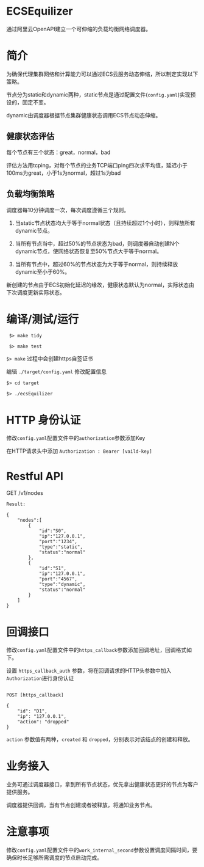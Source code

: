 # ECSEquilizer
通过阿里云OpenAPI建立一个可伸缩的负载均衡网络调度器。

# 简介

为确保代理集群网络和计算能力可以通过ECS云服务动态伸缩，所以制定实现以下策略。

节点分为static和dynamic两种，static节点是通过配置文件(`config.yaml`)实现预设的，固定不变。

dynamic由调度器根据节点集群健康状态调用ECS节点动态伸缩。

## 健康状态评估

每个节点有三个状态：great，normal，bad

评估方法用tcping，对每个节点的业务TCP端口ping四次求平均值，延迟小于100ms为great，小于1s为normal，超过1s为bad

## 负载均衡策略

调度器每10分钟调度一次，每次调度遵循三个规则。

1. 当static节点状态均大于等于normal状态（且持续超过1个小时），则释放所有dynamic节点。

2. 当所有节点当中，超过50%的节点状态为bad，则调度器自动创建N个dynamic节点，使网络状态恢复至50%节点大于等于normal。

3. 当所有节点中，超过60%的节点状态为大于等于normal，则持续释放dynamic至小于60%。

新创建的节点由于ECS初始化延迟的缘故，健康状态默认为normal，实际状态由下次调度更新实际状态。

# 编译/测试/运行

``` $> make tidy```

``` $> make test```

``` $> make ```  过程中会创建https自签证书

编辑 ```./target/config.yaml``` 修改配置信息

``` $> cd target ```

``` $> ./ecsEquilizer ```

# HTTP 身份认证

修改`config.yaml`配置文件中的`authorization`参数添加Key 

在HTTP请求头中添加 `Authorization : Bearer [vaild-key]`

# Restful API

GET /v1/nodes

```
Result:

{
	"nodes":[
		{
			"id":"S0",
			"ip":"127.0.0.1",
			"port":"1234",
			"type":"static",
			"status":"normal"
		},
		{
			"id":"S1",
			"ip":"127.0.0.1",
			"port":"4567",
			"type":"dynamic",
			"status":"normal"
		}
	]
}

```

# 回调接口

修改`config.yaml`配置文件中的`https_callback`参数添加回调地址，回调格式如下。

设置 `https_callback_auth` 参数，将在回调请求的HTTP头参数中加入`Authorization`进行身份认证

```

POST [https_callback]

{
    "id": "D1", 
    "ip": "127.0.0.1", 
    "action": "dropped"
}
```

`action` 参数值有两种，`created` 和 `dropped`，分别表示对该结点的创建和释放。

# 业务接入

业务可通过调度器接口，拿到所有节点状态，优先拿出健康状态更好的节点为客户提供服务。

调度器提供回调，当有节点创建或者被释放，将通知业务节点。

# 注意事项

修改`config.yaml`配置文件中的`work_internal_second`参数设置调度间隔时间，要确保时长足够所需调度的节点启动完成。